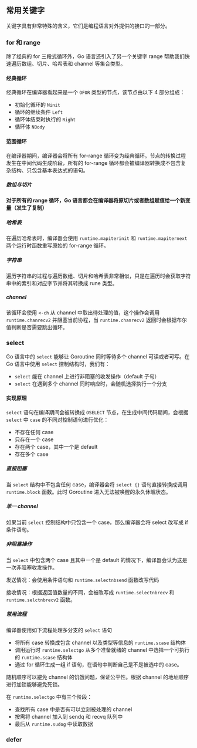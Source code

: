 常用关键字
---------------

关键字具有非常特殊的含义，它们是编程语言对外提供的接口的一部分。



### for 和 range

除了经典的 for 三段式循环外，Go 语言还引入了另一个关键字 range 帮助我们快速遍历数组、切片、哈希表和 channel 等集合类型。

#### 经典循环

经典循环在编译器看起来是一个 `OFOR` 类型的节点，该节点由以下 4 部分组成：

* 初始化循环的 `Ninit`
* 循环的继续条件 `Left`
* 循环体结束时执行的 `Right`
* 循环体 `NBody`

#### 范围循环

在编译器期间，编译器会将所有 for-range 循环变为经典循环。节点的转换过程发生在中间代码生成阶段，所有的 for-range 循环都会被编译器转换成不包含复杂结构、只包含基本表达式的语句。

##### 数组与切片

**对于所有的 range 循环，Go 语言都会在编译器将原切片或者数组赋值给一个新变量（发生了复制）**

##### 哈希表

在遍历哈希表时，编译器会使用 `runtime.mapiterinit` 和 `runtime.mapiternext` 两个运行时函数重写原始的 for-range 循环。

##### 字符串

遍历字符串的过程与遍历数组、切片和哈希表非常相似，只是在遍历时会获取字符串中的索引和对应字节并将其转换成 rune 类型。

##### channel

该循环会使用 `<-ch` 从 channel 中取出待处理的值，这个操作会调用 `runtime.chanrecv2` 并阻塞当前协程，当 `runtime.chanrecv2` 返回时会根据布尔值判断是否需要跳出循环。



### select

Go 语言中的 `select` 能够让 Goroutine 同时等待多个 channel 可读或者可写。在 Go 语言中使用 `select` 控制结构时，我们有：

* `select` 能在 channel 上进行非阻塞的收发操作（default 子句）
* `select` 在遇到多个 channel 同时响应时，会随机选择执行一个分支

#### 实现原理

`select` 语句在编译期间会被转换成 `OSELECT` 节点，在生成中间代码期间，会根据 `select` 中 `case` 的不同对控制语句进行优化：

* 不存在任何 case
* 只存在一个 case
* 存在两个 case，其中一个是 default
* 存在多个 case

##### 直接阻塞

当 `select` 结构中不包含任何 case，编译器会将 `select {}` 语句直接转换成调用 `runtime.block` 函数。此时 Goroutine 进入无法被唤醒的永久休眠状态。

##### 单一 channel

如果当前 `select` 控制结构中只包含一个 case，那么编译器会将 select 改写成 if 条件语句。

##### 非阻塞操作

当 `select` 中包含两个 case 且其中一个是 default 的情况下，编译器会认为这是一次非阻塞收发操作。

发送情况：会使用条件语句和 `runtime.selectnbsend` 函数改写代码

接收情况：根据返回值数量的不同，会被改写成 `runtime.selectnbrecv` 和 `runtime.selctnbrecv2` 函数。

##### 常用流程

编译器使用如下流程处理多分支的 `select` 语句

* 将所有 case 转换成包含 channel 以及类型等信息的 `runtime.scase` 结构体
* 调用运行时 `runtime.selectgo` 从多个准备就绪的 channel 中选择一个可执行的 `runtime.scase` 结构体
* 通过 for 循环生成一组 if 语句，在语句中判断自己是不是被选中的 case。

随机顺序可以避免 channel 的饥饿问题，保证公平性。根据 channel 的地址顺序进行加锁能够避免死锁。

在 `runtime.selectgo` 中有三个阶段：

* 查找所有 case 中是否有可以立刻被处理的 channel
* 按需将 channel 加入到 sendq 和 recvq 队列中
* 最后从 `runtime.sudog` 中读取数据



### defer

